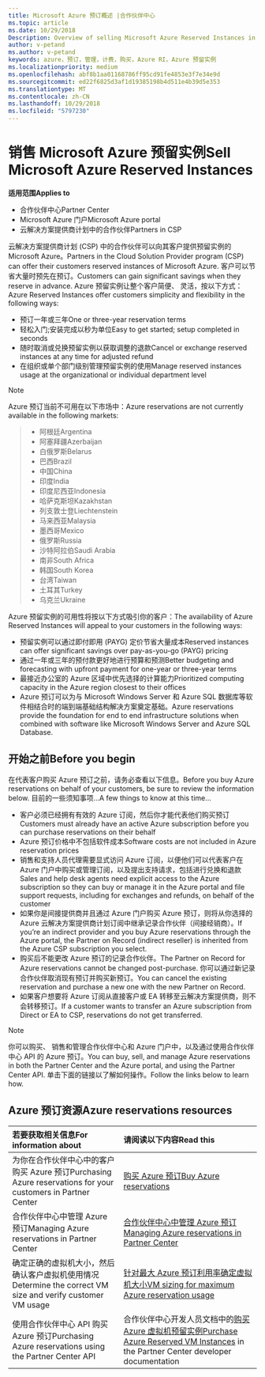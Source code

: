 ```yaml
---
title: Microsoft Azure 预订概述 |合作伙伴中心
ms.topic: article
ms.date: 10/29/2018
Description: Overview of selling Microsoft Azure Reserved Instances in CSP.
author: v-petand
ms.author: v-petand
keywords: azure，预订，管理，计费，购买，Azure RI，Azure 预留实例
ms.localizationpriority: medium
ms.openlocfilehash: abf8b1aa01168786ff95cd91fe4853e3f7e34e9d
ms.sourcegitcommit: ed22f6825d3af1d19385198b4d511e4b39d5e353
ms.translationtype: MT
ms.contentlocale: zh-CN
ms.lasthandoff: 10/29/2018
ms.locfileid: "5797230"
---
```

# <a name="sell-microsoft-azure-reserved-instances"></a><span data-ttu-id="3a776-103">销售 Microsoft Azure 预留实例</span><span class="sxs-lookup"><span data-stu-id="3a776-103">Sell Microsoft Azure Reserved Instances</span></span> 

**<span data-ttu-id="3a776-104">适用范围</span><span class="sxs-lookup"><span data-stu-id="3a776-104">Applies to</span></span>**

-  <span data-ttu-id="3a776-105">合作伙伴中心</span><span class="sxs-lookup"><span data-stu-id="3a776-105">Partner Center</span></span>
-  <span data-ttu-id="3a776-106">Microsoft Azure 门户</span><span class="sxs-lookup"><span data-stu-id="3a776-106">Microsoft Azure portal</span></span>
-  <span data-ttu-id="3a776-107">云解决方案提供商计划中的合作伙伴</span><span class="sxs-lookup"><span data-stu-id="3a776-107">Partners in CSP</span></span>

<span data-ttu-id="3a776-108">云解决方案提供商计划 (CSP) 中的合作伙伴可以向其客户提供预留实例的 Microsoft Azure。</span><span class="sxs-lookup"><span data-stu-id="3a776-108">Partners in the Cloud Solution Provider program (CSP) can offer their customers reserved instances of Microsoft Azure.</span></span> <span data-ttu-id="3a776-109">客户可以节省大量时预先在预订。</span><span class="sxs-lookup"><span data-stu-id="3a776-109">Customers can gain significant savings when they reserve in advance.</span></span> <span data-ttu-id="3a776-110">Azure 预留实例让整个客户简便、 灵活，按以下方式：</span><span class="sxs-lookup"><span data-stu-id="3a776-110">Azure Reserved Instances offer customers simplicity and flexibility in the following ways:</span></span>

-   <span data-ttu-id="3a776-111">预订一年或三年</span><span class="sxs-lookup"><span data-stu-id="3a776-111">One or three-year reservation terms</span></span> 
-   <span data-ttu-id="3a776-112">轻松入门;安装完成以秒为单位</span><span class="sxs-lookup"><span data-stu-id="3a776-112">Easy to get started; setup completed in seconds</span></span> 
-   <span data-ttu-id="3a776-113">随时取消或兑换预留实例以获取调整的退款</span><span class="sxs-lookup"><span data-stu-id="3a776-113">Cancel or exchange reserved instances at any time for adjusted refund</span></span> 
-   <span data-ttu-id="3a776-114">在组织或单个部门级别管理预留实例的使用</span><span class="sxs-lookup"><span data-stu-id="3a776-114">Manage reserved instances usage at the organizational or individual department level</span></span> 

> [!NOTE]  
> <span data-ttu-id="3a776-115">Azure 预订当前不可用在以下市场中：</span><span class="sxs-lookup"><span data-stu-id="3a776-115">Azure reservations are not currently available in the following markets:</span></span>
  
> * <span data-ttu-id="3a776-116">阿根廷</span><span class="sxs-lookup"><span data-stu-id="3a776-116">Argentina</span></span>
> * <span data-ttu-id="3a776-117">阿塞拜疆</span><span class="sxs-lookup"><span data-stu-id="3a776-117">Azerbaijan</span></span>
> * <span data-ttu-id="3a776-118">白俄罗斯</span><span class="sxs-lookup"><span data-stu-id="3a776-118">Belarus</span></span>
> * <span data-ttu-id="3a776-119">巴西</span><span class="sxs-lookup"><span data-stu-id="3a776-119">Brazil</span></span>
> * <span data-ttu-id="3a776-120">中国</span><span class="sxs-lookup"><span data-stu-id="3a776-120">China</span></span>
> * <span data-ttu-id="3a776-121">印度</span><span class="sxs-lookup"><span data-stu-id="3a776-121">India</span></span>
> * <span data-ttu-id="3a776-122">印度尼西亚</span><span class="sxs-lookup"><span data-stu-id="3a776-122">Indonesia</span></span>
> * <span data-ttu-id="3a776-123">哈萨克斯坦</span><span class="sxs-lookup"><span data-stu-id="3a776-123">Kazakhstan</span></span>
> * <span data-ttu-id="3a776-124">列支敦士登</span><span class="sxs-lookup"><span data-stu-id="3a776-124">Liechtenstein</span></span>
> * <span data-ttu-id="3a776-125">马来西亚</span><span class="sxs-lookup"><span data-stu-id="3a776-125">Malaysia</span></span>
> * <span data-ttu-id="3a776-126">墨西哥</span><span class="sxs-lookup"><span data-stu-id="3a776-126">Mexico</span></span>
> * <span data-ttu-id="3a776-127">俄罗斯</span><span class="sxs-lookup"><span data-stu-id="3a776-127">Russia</span></span>
> * <span data-ttu-id="3a776-128">沙特阿拉伯</span><span class="sxs-lookup"><span data-stu-id="3a776-128">Saudi Arabia</span></span>
> * <span data-ttu-id="3a776-129">南非</span><span class="sxs-lookup"><span data-stu-id="3a776-129">South Africa</span></span>
> * <span data-ttu-id="3a776-130">韩国</span><span class="sxs-lookup"><span data-stu-id="3a776-130">South Korea</span></span>
> * <span data-ttu-id="3a776-131">台湾</span><span class="sxs-lookup"><span data-stu-id="3a776-131">Taiwan</span></span>
> * <span data-ttu-id="3a776-132">土耳其</span><span class="sxs-lookup"><span data-stu-id="3a776-132">Turkey</span></span>
> * <span data-ttu-id="3a776-133">乌克兰</span><span class="sxs-lookup"><span data-stu-id="3a776-133">Ukraine</span></span>

<span data-ttu-id="3a776-134">Azure 预留实例的可用性将按以下方式吸引你的客户：</span><span class="sxs-lookup"><span data-stu-id="3a776-134">The availability of Azure Reserved Instances will appeal to your customers in the following ways:</span></span>

-   <span data-ttu-id="3a776-135">预留实例可以通过即付即用 (PAYG) 定价节省大量成本</span><span class="sxs-lookup"><span data-stu-id="3a776-135">Reserved instances can offer significant savings over pay-as-you-go (PAYG) pricing</span></span>
-   <span data-ttu-id="3a776-136">通过一年或三年的预付款更好地进行预算和预测</span><span class="sxs-lookup"><span data-stu-id="3a776-136">Better budgeting and forecasting with upfront payment for one-year or three-year terms</span></span> 
-   <span data-ttu-id="3a776-137">最接近办公室的 Azure 区域中优先选择的计算能力</span><span class="sxs-lookup"><span data-stu-id="3a776-137">Prioritized computing capacity in the Azure region closest to their offices</span></span>  
-   <span data-ttu-id="3a776-138">Azure 预订可以为与 Microsoft Windows Server 和 Azure SQL 数据库等软件相结合时的端到端基础结构解决方案奠定基础。</span><span class="sxs-lookup"><span data-stu-id="3a776-138">Azure reservations provide the foundation for end to end infrastructure solutions when combined with software like Microsoft Windows Server and Azure SQL Database.</span></span>   

## <a name="before-you-begin"></a><span data-ttu-id="3a776-139">开始之前</span><span class="sxs-lookup"><span data-stu-id="3a776-139">Before you begin</span></span>

<span data-ttu-id="3a776-140">在代表客户购买 Azure 预订之前，请务必查看以下信息。</span><span class="sxs-lookup"><span data-stu-id="3a776-140">Before you buy Azure reservations on behalf of your customers, be sure to review the information below.</span></span> <span data-ttu-id="3a776-141">目前的一些须知事项…</span><span class="sxs-lookup"><span data-stu-id="3a776-141">A few things to know at this time…</span></span>

-   <span data-ttu-id="3a776-142">客户必须已经拥有有效的 Azure 订阅，然后你才能代表他们购买预订</span><span class="sxs-lookup"><span data-stu-id="3a776-142">Customers must already have an active Azure subscription before you can purchase reservations on their behalf</span></span>  
-   <span data-ttu-id="3a776-143">Azure 预订价格中不包括软件成本</span><span class="sxs-lookup"><span data-stu-id="3a776-143">Software costs are not included in Azure reservation prices</span></span> 
-   <span data-ttu-id="3a776-144">销售和支持人员代理需要显式访问 Azure 订阅，以便他们可以代表客户在 Azure 门户中购买或管理订阅，以及提出支持请求，包括进行兑换和退款</span><span class="sxs-lookup"><span data-stu-id="3a776-144">Sales and help desk agents need explicit access to the Azure subscription so they can buy or manage it in the Azure portal and file support requests, including for exchanges and refunds, on behalf of the customer</span></span>  
-   <span data-ttu-id="3a776-145">如果你是间接提供商并且通过 Azure 门户购买 Azure 预订，则将从你选择的 Azure 云解决方案提供商计划订阅中继承记录合作伙伴（间接经销商）。</span><span class="sxs-lookup"><span data-stu-id="3a776-145">If you’re an indirect provider and you buy Azure reservations through the Azure portal, the Partner on Record (indirect reseller) is inherited from the Azure CSP subscription you select.</span></span> 
-   <span data-ttu-id="3a776-146">购买后不能更改 Azure 预订的记录合作伙伴。</span><span class="sxs-lookup"><span data-stu-id="3a776-146">The Partner on Record for Azure reservations cannot be changed post-purchase.</span></span> <span data-ttu-id="3a776-147">你可以通过新记录合作伙伴取消现有预订并购买新预订。</span><span class="sxs-lookup"><span data-stu-id="3a776-147">You can cancel the existing reservation and purchase a new one with the new Partner on Record.</span></span> 
-   <span data-ttu-id="3a776-148">如果客户想要将 Azure 订阅从直接客户或 EA 转移至云解决方案提供商，则不会转移预订。</span><span class="sxs-lookup"><span data-stu-id="3a776-148">If a customer wants to transfer an Azure subscription from Direct or EA to CSP, reservations do not get transferred.</span></span> 

>[!NOTE]
> <span data-ttu-id="3a776-149">你可以购买、 销售和管理合作伙伴中心和 Azure 门户中，以及通过使用合作伙伴中心 API 的 Azure 预订。</span><span class="sxs-lookup"><span data-stu-id="3a776-149">You can buy, sell, and manage Azure reservations in both the Partner Center and the Azure portal, and using the Partner Center API.</span></span> <span data-ttu-id="3a776-150">单击下面的链接以了解如何操作。</span><span class="sxs-lookup"><span data-stu-id="3a776-150">Follow the links below to learn how.</span></span> 

## <a name="azure-reservations-resources"></a><span data-ttu-id="3a776-151">Azure 预订资源</span><span class="sxs-lookup"><span data-stu-id="3a776-151">Azure reservations resources</span></span>
|**<span data-ttu-id="3a776-152">若要获取相关信息</span><span class="sxs-lookup"><span data-stu-id="3a776-152">For information about</span></span>**   |**<span data-ttu-id="3a776-153">请阅读以下内容</span><span class="sxs-lookup"><span data-stu-id="3a776-153">Read this</span></span>**    |
|:-----------------------------|:-----------------|
|<span data-ttu-id="3a776-154">为你在合作伙伴中心中的客户购买 Azure 预订</span><span class="sxs-lookup"><span data-stu-id="3a776-154">Purchasing Azure reservations for your customers in Partner Center</span></span>   |[<span data-ttu-id="3a776-155">购买 Azure 预订</span><span class="sxs-lookup"><span data-stu-id="3a776-155">Buy Azure reservations</span></span>](azure-reservations-buying.md)
|<span data-ttu-id="3a776-156">合作伙伴中心中管理 Azure 预订</span><span class="sxs-lookup"><span data-stu-id="3a776-156">Managing Azure reservations in Partner Center</span></span> | [<span data-ttu-id="3a776-157">合作伙伴中心中管理 Azure 预订</span><span class="sxs-lookup"><span data-stu-id="3a776-157">Managing Azure reservations in Partner Center</span></span>](azure-reservations-manage.md)
|<span data-ttu-id="3a776-158">确定正确的虚拟机大小，然后确认客户虚拟机使用情况</span><span class="sxs-lookup"><span data-stu-id="3a776-158">Determine the correct VM size and verify customer VM usage</span></span>   |[<span data-ttu-id="3a776-159">针对最大 Azure 预订利用率确定虚拟机大小</span><span class="sxs-lookup"><span data-stu-id="3a776-159">VM sizing for maximum Azure reservation usage</span></span>](azure-usage.md)   |
|<span data-ttu-id="3a776-160">使用合作伙伴中心 API 购买 Azure 预订</span><span class="sxs-lookup"><span data-stu-id="3a776-160">Purchasing Azure reservations using the Partner Center API</span></span> | <span data-ttu-id="3a776-161">合作伙伴中心开发人员文档中的[购买 Azure 虚拟机预留实例](https://docs.microsoft.com/partner-center/develop/purchase-azure-reservations)</span><span class="sxs-lookup"><span data-stu-id="3a776-161">[Purchase Azure Reserved VM Instances](https://docs.microsoft.com/partner-center/develop/purchase-azure-reservations) in the Partner Center developer documentation</span></span>

 

